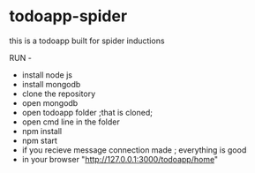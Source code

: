 # todoapp-spider
this is a todoapp built for spider inductions

RUN -
* install node js
* install mongodb
* clone the repository
* open mongodb
* open todoapp folder ;that is cloned;
* open cmd line in the folder
* npm install
* npm start
* if you recieve message connection made ; everything is good
* in your browser "http://127.0.0.1:3000/todoapp/home"


